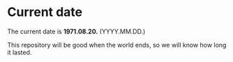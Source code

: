 # Current date

The current date is **1971.08.20.** (YYYY.MM.DD.)

This repository will be good when the world ends, so we will know how long it lasted.